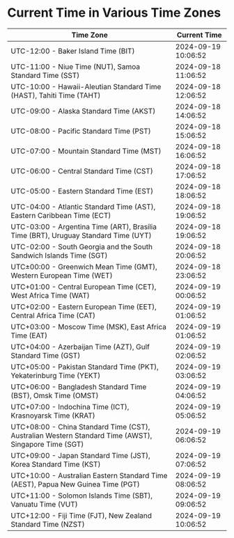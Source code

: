 # Current Time in Various Time Zones

| Time Zone | Current Time |
|-----------|--------------|
| UTC-12:00 - Baker Island Time (BIT) | 2024-09-19 10:06:52 |
| UTC-11:00 - Niue Time (NUT), Samoa Standard Time (SST) | 2024-09-18 11:06:52 |
| UTC-10:00 - Hawaii-Aleutian Standard Time (HAST), Tahiti Time (TAHT) | 2024-09-18 12:06:52 |
| UTC-09:00 - Alaska Standard Time (AKST) | 2024-09-18 14:06:52 |
| UTC-08:00 - Pacific Standard Time (PST) | 2024-09-18 15:06:52 |
| UTC-07:00 - Mountain Standard Time (MST) | 2024-09-18 16:06:52 |
| UTC-06:00 - Central Standard Time (CST) | 2024-09-18 17:06:52 |
| UTC-05:00 - Eastern Standard Time (EST) | 2024-09-18 18:06:52 |
| UTC-04:00 - Atlantic Standard Time (AST), Eastern Caribbean Time (ECT) | 2024-09-18 19:06:52 |
| UTC-03:00 - Argentina Time (ART), Brasília Time (BRT), Uruguay Standard Time (UYT) | 2024-09-18 19:06:52 |
| UTC-02:00 - South Georgia and the South Sandwich Islands Time (SGT) | 2024-09-18 20:06:52 |
| UTC±00:00 - Greenwich Mean Time (GMT), Western European Time (WET) | 2024-09-18 23:06:52 |
| UTC+01:00 - Central European Time (CET), West Africa Time (WAT) | 2024-09-19 00:06:52 |
| UTC+02:00 - Eastern European Time (EET), Central Africa Time (CAT) | 2024-09-19 01:06:52 |
| UTC+03:00 - Moscow Time (MSK), East Africa Time (EAT) | 2024-09-19 01:06:52 |
| UTC+04:00 - Azerbaijan Time (AZT), Gulf Standard Time (GST) | 2024-09-19 02:06:52 |
| UTC+05:00 - Pakistan Standard Time (PKT), Yekaterinburg Time (YEKT) | 2024-09-19 03:06:52 |
| UTC+06:00 - Bangladesh Standard Time (BST), Omsk Time (OMST) | 2024-09-19 04:06:52 |
| UTC+07:00 - Indochina Time (ICT), Krasnoyarsk Time (KRAT) | 2024-09-19 05:06:52 |
| UTC+08:00 - China Standard Time (CST), Australian Western Standard Time (AWST), Singapore Time (SGT) | 2024-09-19 06:06:52 |
| UTC+09:00 - Japan Standard Time (JST), Korea Standard Time (KST) | 2024-09-19 07:06:52 |
| UTC+10:00 - Australian Eastern Standard Time (AEST), Papua New Guinea Time (PGT) | 2024-09-19 08:06:52 |
| UTC+11:00 - Solomon Islands Time (SBT), Vanuatu Time (VUT) | 2024-09-19 09:06:52 |
| UTC+12:00 - Fiji Time (FJT), New Zealand Standard Time (NZST) | 2024-09-19 10:06:52 |
